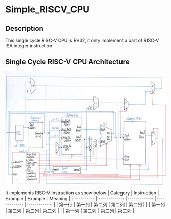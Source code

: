 # Simple_RISCV_CPU

## Description

This single cycle RISC-V CPU is RV32, it only implement a part of RISC-V ISA integer instruction

## Single Cycle RISC-V CPU Architecture
![image](https://github.com/Benson890105/Simple_RISCV_CPU/blob/riscv1.0/image/RISC-V%20Processor%20Architecture.jpg)

It implements RISC-V Instruction as show below
| Category      | Instruction     | Example     | Example     | Meaning     |
| ---------- | :-----------:  | :-----------: | :-----------: | :-----------: |
| 第一行     | 第一列     | 第二列     | 第二列     | 第二列     |
|      | 第一列     | 第二列     | 第二列     | 第二列     |
|      | 第一列     | 第二列     | 第二列     | 第二列     |
